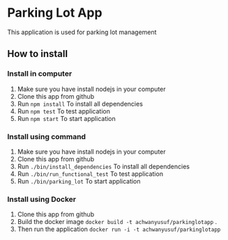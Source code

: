 # Parking Lot App

This application is used for parking lot management

## How to install

### Install in computer
1. Make sure you have install nodejs in your computer
2. Clone this app from github
3. Run ```npm install``` To install all dependencies
4. Run ```npm test``` To test application
5. Run ```npm start``` To start application 

### Install using command
1. Make sure you have install nodejs in your computer
2. Clone this app from github
3. Run ```./bin/install_dependencies``` To install all dependencies
4. Run ```./bin/run_functional_test``` To test application
5. Run ```./bin/parking_lot``` To start application 

### Install using Docker
1. Clone this app from github
2. Build the docker image ```docker build -t achwanyusuf/parkinglotapp``` .
3. Then run the application ```docker run -i -t achwanyusuf/parkinglotapp```